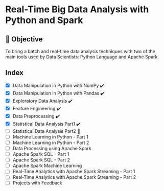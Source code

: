 # Real-Time Big Data Analysis with Python and Spark

## :pushpin: Objective
To bring a batch and real-time data analysis techniques with two of the main tools used by Data Scientists: Python Language and Apache Spark.


## Index

- [x] Data Manipulation in Python with NumPy :heavy_check_mark:
- [x] Data Manipulation in Python with Pandas :heavy_check_mark:
- [x] Exploratory Data Analysis :heavy_check_mark:
- [x] Feature Engineering :heavy_check_mark:
- [x] Data Preprocessing :heavy_check_mark:
- [x] Statistical Data Analysis Part1 :heavy_check_mark:
- [ ] Statistical Data Analysis Part2 :construction:
- [ ] Machine Learning in Python - Part 1
- [ ] Machine Learning in Python - Part 2
- [ ] Data Processing using Apache Spark
- [ ] Apache Spark SQL - Part 1
- [ ] Apache Spark SQL - Part 2
- [ ] Apache Spark Machine Learning
- [ ] Real-Time Analytics with Apache Spark Streaming - Part 1
- [ ] Real-Time Analytics with Apache Spark Streaming - Part 2
- [ ] Projects with Feedback
